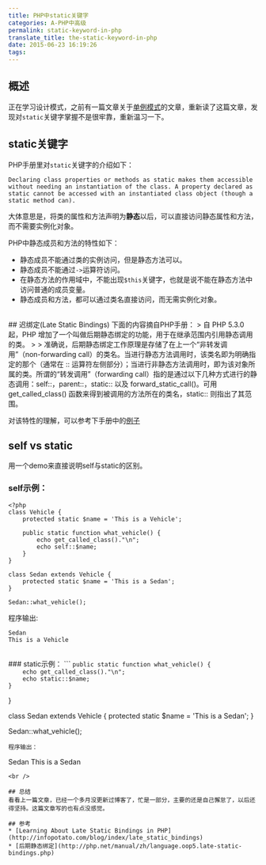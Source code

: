 ```yaml
---
title: PHP中static关键字
categories: A-PHP中高级
permalink: static-keyword-in-php
translate_title: the-static-keyword-in-php
date: 2015-06-23 16:19:26
tags:
---
```

## 概述
正在学习设计模式，之前有一篇文章关于[单例模式](http://www.php101.cn/2014/08/15/PHP%E5%8D%95%E4%BE%8B%E6%A8%A1%E5%BC%8F/)的文章，重新读了这篇文章，发现对`static`关键字掌握不是很牢靠，重新温习一下。

## static关键字
PHP手册里对`static`关键字的介绍如下：
```
Declaring class properties or methods as static makes them accessible without needing an instantiation of the class. A property declared as static cannot be accessed with an instantiated class object (though a static method can).
```
大体意思是，将类的属性和方法声明为**静态**以后，可以直接访问静态属性和方法，而不需要实例化对象。  

PHP中静态成员和方法的特性如下：
* 静态成员不能通过类的实例访问，但是静态方法可以。
* 静态成员不能通过`->`运算符访问。
* 在静态方法的作用域中，不能出现`$this`关键字，也就是说不能在静态方法中访问普通的成员变量。
* 静态成员和方法，都可以通过类名直接访问，而无需实例化对象。


<br />
## 迟绑定(Late Static Bindings)
下面的内容摘自PHP手册：
> 自 PHP 5.3.0 起，PHP 增加了一个叫做后期静态绑定的功能，用于在继承范围内引用静态调用的类。
> 
> 准确说，后期静态绑定工作原理是存储了在上一个“非转发调用”（non-forwarding call）的类名。当进行静态方法调用时，该类名即为明确指定的那个（通常在 :: 运算符左侧部分）；当进行非静态方法调用时，即为该对象所属的类。所谓的“转发调用”（forwarding call）指的是通过以下几种方式进行的静态调用：self::，parent::，static:: 以及 forward_static_call()。可用 get_called_class() 函数来得到被调用的方法所在的类名，static:: 则指出了其范围。


对该特性的理解，可以参考下手册中的[例子](http://php.net/manual/zh/language.oop5.late-static-bindings.php)

## self vs static
用一个demo来直接说明self与static的区别。

### self示例：
```
<?php
class Vehicle {
    protected static $name = 'This is a Vehicle';

    public static function what_vehicle() {
        echo get_called_class()."\n";                
        echo self::$name;
    }
}

class Sedan extends Vehicle {
    protected static $name = 'This is a Sedan';
}

Sedan::what_vehicle();
```
程序输出:
```
Sedan
This is a Vehicle 
```
<br />
### static示例：
```
<?php
class Vehicle {
    protected static $name = 'This is a Vehicle';

    public static function what_vehicle() {
        echo get_called_class()."\n";        
        echo static::$name;
    }
}

class Sedan extends Vehicle {
    protected static $name = 'This is a Sedan';
}

Sedan::what_vehicle();
```
程序输出：
```
Sedan
This is a Sedan
```
<br />

## 总结
看看上一篇文章，已经一个多月没更新过博客了，忙是一部分，主要的还是自己懈怠了，以后还得坚持。这篇文章写的也有点没感觉。

## 参考
* [Learning About Late Static Bindings in PHP](http://infopotato.com/blog/index/late_static_bindings)
* [后期静态绑定](http://php.net/manual/zh/language.oop5.late-static-bindings.php)
